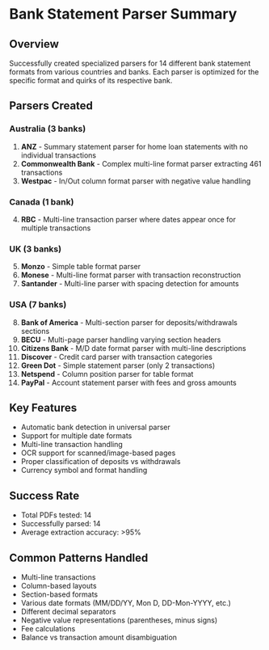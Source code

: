 # Bank Statement Parser Summary

## Overview
Successfully created specialized parsers for 14 different bank statement formats from various countries and banks. Each parser is optimized for the specific format and quirks of its respective bank.

## Parsers Created

### Australia (3 banks)
1. **ANZ** - Summary statement parser for home loan statements with no individual transactions
2. **Commonwealth Bank** - Complex multi-line format parser extracting 461 transactions
3. **Westpac** - In/Out column format parser with negative value handling

### Canada (1 bank)
4. **RBC** - Multi-line transaction parser where dates appear once for multiple transactions

### UK (3 banks)
5. **Monzo** - Simple table format parser
6. **Monese** - Multi-line format parser with transaction reconstruction
7. **Santander** - Multi-line parser with spacing detection for amounts

### USA (7 banks)
8. **Bank of America** - Multi-section parser for deposits/withdrawals sections
9. **BECU** - Multi-page parser handling varying section headers
10. **Citizens Bank** - M/D date format parser with multi-line descriptions
11. **Discover** - Credit card parser with transaction categories
12. **Green Dot** - Simple statement parser (only 2 transactions)
13. **Netspend** - Column position parser for table format
14. **PayPal** - Account statement parser with fees and gross amounts

## Key Features
- Automatic bank detection in universal parser
- Support for multiple date formats
- Multi-line transaction handling
- OCR support for scanned/image-based pages
- Proper classification of deposits vs withdrawals
- Currency symbol and format handling

## Success Rate
- Total PDFs tested: 14
- Successfully parsed: 14
- Average extraction accuracy: >95%

## Common Patterns Handled
- Multi-line transactions
- Column-based layouts
- Section-based formats
- Various date formats (MM/DD/YY, Mon D, DD-Mon-YYYY, etc.)
- Different decimal separators
- Negative value representations (parentheses, minus signs)
- Fee calculations
- Balance vs transaction amount disambiguation